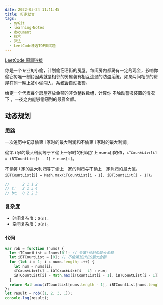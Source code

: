 ```yaml
---
date: 2022-03-24 11:41:45
title: 打家劫舍
tags:
  - myGit
  - learning-Notes
  - document
  - 技术
  - 算法
  - LeetCode精选TOP面试题
---
```


[LeetCode 原题链接](https://leetcode-cn.com/problems/house-robber/submissions/)

你是一个专业的小偷，计划偷窃沿街的房屋。每间房内都藏有一定的现金，影响你偷窃的唯一制约因素就是相邻的房屋装有相互连通的防盗系统，如果两间相邻的房屋在同一晚上被小偷闯入，系统会自动报警。

给定一个代表每个房屋存放金额的非负整数数组，计算你 不触动警报装置的情况下 ，一夜之内能够偷窃到的最高金额。

## 动态规划

### 思路

一次遍历中记录偷第 i 家时的最大利润和不偷第 i 家时的最大利润。

偷第 i 家的最大利润等于不偷上一家时的利润加上 nums[i]的值，`iTCountList[i] = iBTCountList[i - 1] + nums[i]`。

不偷第 i 家的最大利润等于偷上一家的利润与不偷上一家利润的最大值，`iBTCountList[i] = Math.max(iTCountList[i - 1], iBTCountList[i - 1])`。

```js
//      2 1 1 2
// t:   2 1 3 4
// bt:  0 2 2 3
```

### 复杂度

- 时间复杂度：`O(n)`。
- 空间复杂度：`O(n)`。

### 代码

```js
var rob = function (nums) {
  let iTCountList = [nums[0]]; // 偷第i位时的最大金额
  let iBTCountList = [0]; // 不偷第i位时的最大金额
  for (let i = 1; i < nums.length; i++) {
    let num = nums[i];
    iTCountList[i] = iBTCountList[i - 1] + num;
    iBTCountList[i] = Math.max(iTCountList[i - 1], iBTCountList[i - 1]);
  }
  return Math.max(iTCountList[nums.length - 1], iBTCountList[nums.length - 1]);
};
let result = rob([1, 2, 3, 1]);
console.log(result);
```
